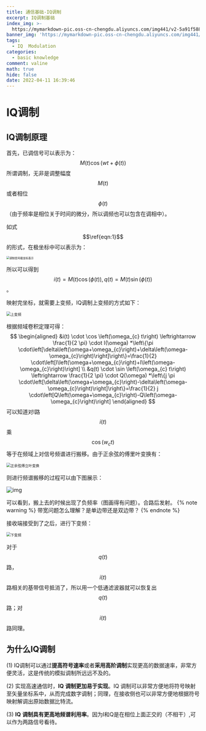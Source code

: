 ```yaml
---
title: 通信基础-IQ调制
excerpt: IQ调制基础
index_img: >-
  https://mymarkdown-pic.oss-cn-chengdu.aliyuncs.com/img441/v2-5a91f588fa13b91ffb3773ad9b7ac892_1440w.jpg
banner_img: 'https://mymarkdown-pic.oss-cn-chengdu.aliyuncs.com/img441/1638523690670.jpg'
tags:
  - IQ  Modulation
categories:
  - basic knowledge
comment: valine
math: true
hide: false
date: 2022-04-11 16:39:46
---
```


# IQ调制

## IQ调制原理

首先，已调信号可以表示为：
$$
M(t)\cos(wt+\phi(t))\label{eqn:1}
$$
所谓调制，无非是调整幅度$$M(t)$$或者相位$$\phi(t)$$（由于频率是相位关于时间的微分，所以调频也可以包含在调相中）。

如式$$\ref{eqn:1}$$的形式，在极坐标中可以表示为：

<img src="https://mymarkdown-pic.oss-cn-chengdu.aliyuncs.com/img441/20200317215459221.png" alt="调制信号极坐标表示" style="zoom:50%;" />

所以可以得到$$i(t)=M(t)\cos(\phi(t)),q(t)=M(t)\sin(\phi(t))$$。

映射完坐标，就需要上变频，IQ调制上变频的方式如下：

<img src="https://mymarkdown-pic.oss-cn-chengdu.aliyuncs.com/img441/v2-c78e0ca1a780df0d2f94628aa22985cb_1440w.jpg" alt="上变频" style="zoom: 67%;" />

根据频域卷积定理可得：
$$
\begin{aligned}
&i(t) \cdot \cos \left(\omega_{c} t\right) \leftrightarrow \frac{1}{2 \pi} \cdot I(\omega) *\left\{\pi \cdot\left[\delta\left(\omega+\omega_{c}\right)+\delta\left(\omega-\omega_{c}\right)\right]\right\}=\frac{1}{2} \cdot\left[I\left(\omega+\omega_{c}\right)+I\left(\omega-\omega_{c}\right)\right] \\
&q(t) \cdot \sin \left(\omega_{c} t\right) \leftrightarrow \frac{1}{2 \pi} \cdot Q(\omega) *\left\{j \pi \cdot\left[\delta\left(\omega+\omega_{c}\right)-\delta\left(\omega-\omega_{c}\right)\right]\right\}=\frac{1}{2} j \cdot\left[Q\left(\omega+\omega_{c}\right)-Q\left(\omega-\omega_{c}\right)\right]
\end{aligned}
$$
可以知道对I路$$i(t)$$乘$$\cos(w_ct)$$等于在频域上对信号频谱进行搬移。由于正余弦的傅里叶变换有：

<img src="https://mymarkdown-pic.oss-cn-chengdu.aliyuncs.com/img441/v2-0f4b43ee7389c065abde1f122ab65141_1440w.jpg" alt="正余弦傅立叶变换" style="zoom:67%;" />

则进行频谱搬移的过程可以由下图展示：

![img](https://mymarkdown-pic.oss-cn-chengdu.aliyuncs.com/img441/v2-fe0a0c2d3fd5001439db3ddb585e3445_1440w.jpg)

可以看到，搬上去的时候出现了负频率（图画得有问题）。合路后发射。
{% note warning %}
带宽问题怎么理解？是单边带还是双边带？
{% endnote %}



接收端接受到了之后，进行下变频：

<img src="https://mymarkdown-pic.oss-cn-chengdu.aliyuncs.com/img441/v2-5a91f588fa13b91ffb3773ad9b7ac892_1440w.jpg" alt="下变频" style="zoom:67%;" />



对于$$q(t)$$路，$$i(t)$$路相关的基带信号抵消了，所以用一个低通滤波器就可以恢复出$$q(t)$$路；对$$i(t)$$路同理。

## 为什么IQ调制

(1) IQ调制可以通过**提高符号速率**或者**采用高阶调制**实现更高的数据速率，非常方便灵活，这是传统的模拟调制所远远不及的。

(2) 实现高速通信时，**IQ** **调制更加易于实现**。IQ 调制可以非常方便地将符号映射至矢量坐标系中，从而完成数字调制；同理，在接收侧也可以非常方便地根据符号映射解调出原始数据比特流。

(3) **IQ** **调制具有更高地频谱利用率**。因为I和Q是在相位上面正交的（不相干）,可以作为两路信号看待。
